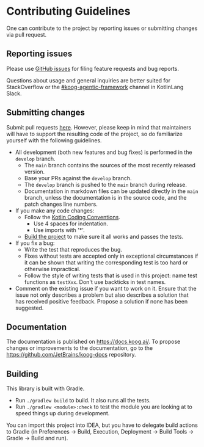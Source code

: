 <!-- Basic guidelines, should be refined -->

# Contributing Guidelines

One can contribute to the project by reporting issues or submitting changes via pull request.

## Reporting issues

Please use [GitHub issues](https://github.com/JetBrains/koog/issues) for filing feature requests and bug reports.

Questions about usage and general inquiries are better suited for StackOverflow or the [#koog-agentic-framework](https://kotlinlang.slack.com/messages/koog-agentic-framework/) channel in KotlinLang Slack.

## Submitting changes

Submit pull requests [here](https://github.com/JetBrains/koog/pulls).
However, please keep in mind that maintainers will have to support the resulting code of the project,
so do familiarize yourself with the following guidelines.

<!-- TODO: discuss git flow -->
<!-- TODO: align coding conventions with what the team is actually using -->

* All development (both new features and bug fixes) is performed in the `develop` branch.
    * The `main` branch contains the sources of the most recently released version.
    * Base your PRs against the `develop` branch.
    * The `develop` branch is pushed to the `main` branch during release.
    * Documentation in markdown files can be updated directly in the `main` branch,
      unless the documentation is in the source code, and the patch changes line numbers.
* If you make any code changes:
    * Follow the [Kotlin Coding Conventions](https://kotlinlang.org/docs/reference/coding-conventions.html).
        * Use 4 spaces for indentation.
        * Use imports with '*'.
    * [Build the project](#building) to make sure it all works and passes the tests.
* If you fix a bug:
    * Write the test that reproduces the bug.
    * Fixes without tests are accepted only in exceptional circumstances if it can be shown that writing the
      corresponding test is too hard or otherwise impractical.
    * Follow the style of writing tests that is used in this project:
      name test functions as `testXxx`. Don't use backticks in test names.
* Comment on the existing issue if you want to work on it. Ensure that the issue not only describes a problem but also describes a solution that has received positive feedback. Propose a solution if none has been suggested.

## Documentation

The documentation is published on https://docs.koog.ai/. To propose changes or improvements to the documentation, go to the https://github.com/JetBrains/koog-docs repository.

## Building

This library is built with Gradle.

* Run `./gradlew build` to build. It also runs all the tests.
* Run `./gradlew <module>:check` to test the module you are looking at to speed
  things up during development.

You can import this project into IDEA, but you have to delegate build actions
to Gradle (in Preferences -> Build, Execution, Deployment -> Build Tools -> Gradle -> Build and run).
